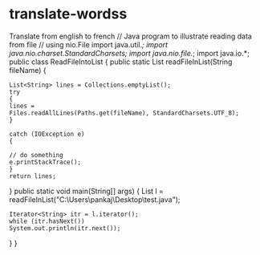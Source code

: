 # translate-wordss
Translate from english to french
// Java program to illustrate reading data from file 
// using nio.File 
import java.util.*; 
import java.nio.charset.StandardCharsets; 
import java.nio.file.*; 
import java.io.*; 
public class ReadFileIntoList 
{ 
public static List<String> readFileInList(String fileName) 
{ 

	List<String> lines = Collections.emptyList(); 
	try
	{ 
	lines = 
	Files.readAllLines(Paths.get(fileName), StandardCharsets.UTF_8); 
	} 

	catch (IOException e) 
	{ 

	// do something 
	e.printStackTrace(); 
	} 
	return lines; 
} 
public static void main(String[] args) 
{ 
	List l = readFileInList("C:\\Users\\pankaj\\Desktop\\test.java"); 

	Iterator<String> itr = l.iterator(); 
	while (itr.hasNext()) 
	System.out.println(itr.next()); 
} 
}

